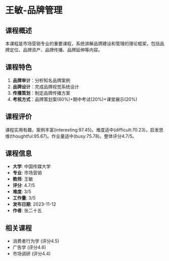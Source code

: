 # 王敏-品牌管理

## 课程概述
本课程是市场营销专业的重要课程，系统讲解品牌建设和管理的理论框架，包括品牌定位、品牌资产、品牌传播、品牌延伸等内容。

## 课程特色
1. **品牌审计**：分析知名品牌案例
2. **品牌设计**：完成品牌视觉系统设计
3. **传播策划**：制定品牌传播方案
4. **考核方式**：品牌策划案(60%)+期中考试(20%)+课堂展示(20%)

## 课程评价
课程实用有趣，案例丰富(interesting:97.45)。难度适中(difficult:70.23)，启发思维(thoughtful:95.67)。作业量适中(busy:75.78)。整体评分4.7/5。

## 课程信息
- **大学**: 中国传媒大学
- **专业**: 市场营销
- **教师**: 王敏
- **评分**: 4.7/5
- **难度**: 3/5
- **工作量**: 3/5
- **发布日期**: 2023-11-12
- **作者**: 张二十五

## 相关课程
- 消费者行为学 (评分4.5)
- 广告学 (评分4.6)
- 市场调研 (评分4.4)